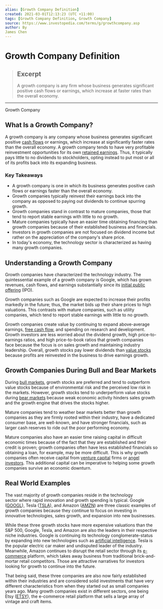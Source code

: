 ```yaml
---
alias: [Growth Company Definition]
created: 2021-03-01T12:13:23 (UTC +11:00)
tags: [Growth Company Definition, Growth Company]
source: https://www.investopedia.com/terms/g/growthcompany.asp
author: By
James Chen
---
```


# Growth Company Definition

> ## Excerpt
> A growth company is any firm whose business generates significant positive cash flows or earnings, which increase at faster rates than the overall economy.

---

Growth Company
## What Is a Growth Company?

A growth company is any company whose business generates significant positive [cash flows](https://www.investopedia.com/terms/c/cashflow.asp) or earnings, which increase at significantly faster rates than the overall economy. A growth company tends to have very profitable reinvestment opportunities for its own [retained earnings](https://www.investopedia.com/terms/r/retainedearnings.asp). Thus, it typically pays little to no dividends to stockholders, opting instead to put most or all of its profits back into its expanding business.

### Key Takeaways

-   A growth company is one in which its business generates positive cash flows or earnings faster than the overall economy.
-   Growth companies typically reinvest their earnings back into the company as opposed to paying out dividends to continue spurring growth.
-   Growth companies stand in contrast to mature companies, those that tend to report stable earnings with little to no growth.
-   Mature companies typically have an easier time obtaining financing than growth companies because of their established business and financials.
-   Investors in growth companies are not focused on dividend income but rather on the appreciation of the company's share price.
-   In today's economy, the technology sector is characterized as having many growth companies.

## Understanding a Growth Company

Growth companies have characterized the technology industry. The quintessential example of a growth company is Google, which has grown revenues, cash flows, and earnings substantially since its [initial public offering](https://www.investopedia.com/terms/i/ipo.asp) (IPO).

Growth companies such as Google are expected to increase their profits markedly in the future; thus, the market bids up their share prices to high valuations. This contrasts with mature companies, such as utility companies, which tend to report stable earnings with little to no growth.

Growth companies create value by continuing to expand above-average earnings, [free cash flow](https://www.investopedia.com/terms/f/freecashflow.asp), and spending on research and development. Growth investors are less worried about the dividend growth, high price-to-earnings ratios, and high price-to-book ratios that growth companies face because the focus is on sales growth and maintaining industry leadership. Overall, growth stocks pay lower dividends than [value stocks](https://www.investopedia.com/terms/v/valuestock.asp) because profits are reinvested in the business to drive earnings growth.

## Growth Companies During Bull and Bear Markets

During [bull markets](https://www.investopedia.com/terms/b/bullmarket.asp), growth stocks are preferred and tend to outperform value stocks because of environmental risk and the perceived low risk in the markets. However, growth stocks tend to underperform value stocks during [bear markets](https://www.investopedia.com/terms/b/bearmarket.asp) because weak economic activity hinders sales growth and the growth engine that drives the stocks higher.

Mature companies tend to weather bear markets better than growth companies as they are firmly rooted within their industry, have a dedicated consumer base, are well-known, and have stronger financials, such as larger cash reserves to ride out the poor performing economy.

Mature companies also have an easier time raising capital in difficult economic times because of the fact that they are established and their credit is proven; growth companies often have less established financials so obtaining a loan, for example, may be more difficult. This is why growth companies often receive capital from [venture capital](https://www.investopedia.com/terms/v/venturecapital.asp) firms or [angel investors](https://www.investopedia.com/terms/a/angelinvestor.asp). This additional capital can be imperative to helping some growth companies survive an economic downturn.

## Real World Examples

The vast majority of growth companies reside in the technology sector where rapid innovation and growth spending is typical. Google ([GOOGL](https://www.investopedia.com/markets/quote?tvwidgetsymbol=googl)), Tesla ([TSLA](https://www.investopedia.com/markets/quote?tvwidgetsymbol=tsla)), and Amazon ([AMZN](https://www.investopedia.com/markets/quote?tvwidgetsymbol=amzn)) are three classic examples of growth companies because they continue to focus on investing in innovative technologies, sales growth, and expansion into new businesses.

While these three growth stocks have more expensive valuations than the S&P 500, Google, Tesla, and Amazon are also the leaders in their respective niche industries. Google is continuing its technology conglomerate-status by expanding into new technologies such as [artificial intelligence](https://www.investopedia.com/terms/a/artificial-intelligence-ai.asp). Tesla is the popular electric car maker and undisputed leader of the industry. Meanwhile, Amazon continues to disrupt the retail sector through its [e-commerce](https://www.investopedia.com/terms/e/ecommerce.asp) platform, which takes away business from traditional brick-and-mortar retail competitors. Those are attractive narratives for investors looking for growth to continue into the future.

That being said, these three companies are also now fairly established within their industries and are considered solid investments that have very different characteristics from when they started out as small companies years ago. Many growth companies exist in different sectors, one being Etsy ([ETSY](https://www.investopedia.com/markets/quote?tvwidgetsymbol=etsy)), the e-commerce retail platform that sells a large array of vintage and craft items.
